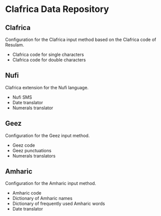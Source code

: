 # Clafrica Data Repository

## Clafrica
Configuration for the Clafrica input method based on the Clafrica code of Resulam. 
- Clafrica code for single characters
- Clafrica code for double characters

## Nufi
Clafrica extension for the Nufi language. 
- Nufi SMS
- Date translator
- Numerals translator

## Geez
Configuration for the Geez input method. 
- Geez code
- Geez punctuations
- Numerals translators

## Amharic
Configuration for the Amharic input method. 
- Amharic code
- Dictionary of Amharic names
- Dictionary of frequently used Amharic words
- Date translator
